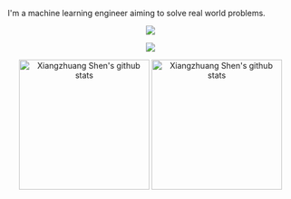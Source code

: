 I'm a machine learning engineer aiming to solve real world problems.


<p align="center"> 
  <img src="https://profile-counter.glitch.me/shenxiangzhuang/count.svg" />
</p>


<p align="center"> 
    <img src="https://github-profile-summary-cards.vercel.app/api/cards/profile-details?username=shenxiangzhuang&theme=react" />
</p>


<p align="center">
<img alt="Xiangzhuang Shen's github stats" height='230' src="https://github-readme-stats.vercel.app/api?username=shenxiangzhuang&count_private=true&show_icons=true&include_all_commits=true&theme=react">
<img alt="Xiangzhuang Shen's github stats" height='230' src="https://github-readme-stats.vercel.app/api/top-langs/?username=shenxiangzhuang&theme=react&&hide=jupyter%20notebook,javascript,html,css,tex,shell">
</p>




<!-- <details>
  <summary>WakaTime Activity</summary>  

<img
  src="https://github.com/shenxiangzhuang/shenxiangzhuang/blob/master/images/stat.svg"
  alt="Xiangzhuang Shen's WakaTime Activity"
/>
</details> -->

<!-- [![Top Langs](https://github-readme-stats.vercel.app/api/top-langs/?username=shenxiangzhuang&layout=compact&theme=highcontrast&card_width=240)](https://github.com/anuraghazra/github-readme-stats) -->



<!--
**shenxiangzhuang/shenxiangzhuang** is a ✨ _special_ ✨ repository because its `README.md` (this file) appears on your GitHub profile.

Here are some ideas to get you started:

- 🔭 I’m currently working on ...
- 🌱 I’m currently learning ...
- 👯 I’m looking to collaborate on ...
- 🤔 I’m looking for help with ...
- 💬 Ask me about ...
- 📫 How to reach me: ...
- 😄 Pronouns: ...
- ⚡ Fun fact: ...
-->
